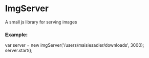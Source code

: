 # ImgServer
A small js library for serving images

### Example:
var server = new imgServer('/users/maisiesadler/downloads', 3000);
server.start();
